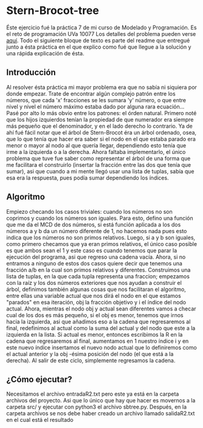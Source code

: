 # Stern-Brocot-tree
Éste ejercicio fué la práctica 7 de mi curso de Modelado y Programación. Es el reto de programación UVa 10077
Los detalles del problema pueden verse [aquí](https://uva.onlinejudge.org/index.php?option=com_onlinejudge&Itemid=8&page=show_problem&problem=1018).
Todo el siguiente bloque de texto es parte del readme que entregué junto a ésta práctica en el que explico como fué que llegue a la solución y una rápida explicación de ésta.

## Introducción
Al resolver ésta práctica mi mayor problema era que no sabía ni siquiera por donde empezar. Trate de encontrar algún complejo patrón entre los números, que cada 'x' fracciones se les sumara 'y' número, o que entre nivel y nivel el número máximo estaba dado por alguna rara ecuación... Pasé por alto lo más obvio entre los patrones: el órden natural. Primero noté que los hijos izquierdos tenían la propiedad de que numerador era siempre más pequeño que el denominador, y en el lado derecho lo contrario. Ya de ahí fué fácil notar que el árbol de Stern-Brocot éra un árbol ordenado, osea, que lo que tenía que hacer era saber si el nodo en el que estaba parado era menor o mayor al nodo al que quería llegar, dependiendo esto tenía que irme a la izquierda o a la derecha. Ahora faltaba implementarlo, el único problema que tuve fue saber como representar el árbol de una forma que me facilitara el construirlo (insertar la fracción entre las dos que tenía que sumar), asi que cuando a mi mente llegó usar una lista de tuplas, sabía que esa era la respuesta, pues podía sumar dependiendo los índices.

## Algoritmo
Empiezo checando los casos triviales: cuando los números no son coprimos
y cuando los números son iguales. Para esto, defino una función que me
da el MCD de dos números, si está función aplicada a los dos números a y
b da un número diferente de 1, no hacemos nada pues esto indica que los
números no son primos relativos. Luego, si a y b son iguales, como primero
checamos que ya eran primos relativos, el único caso posible es que ambos
sean el 1 y este caso es cuando tenemos que parar la ejecución del programa,
asi que regreso una cadena vacía. Ahora, si no entramos a ninguno de estos
dos casos quiere decir que tenemos una fracción a/b en la cual son primos
relativos y diferentes. Construimos una lista de tuplas, en la que cada tupla
representa una fraccion; empezamos con la raíz y los dos números exteriores
que nos ayudan a construir el árbol, definimos también algunas cosas que nos
facilitaran el algoritmo, entre ellas una variable actual que nos dirá el nodo en
el que estamos "parados" en esa iteración, obj la fracción objetivo y i el índice
del nodo actual. Ahora, mientras el nodo obj y actual sean diferentes vamos
a checar cual de los dos es más pequeño, si el obj es menor, tenemos que
irnos hacia la izquierda, asi que añadimos eso a la cadena que regresaremos
al final, redefinimos al actual como la suma del actual y del nodo que este
a la izquierda en la lista. Si actual es menor, entonces escribimos la R en
la cadena que regresaremos al final, aumentamos en 1 nuestro índice i y en
este nuevo índice insertamos el nuevo nodo actual que lo definiremos como
el actual anterior y la obj -ésima posición del nodo (el que está a la derecha).
Al salir de este ciclo, simplemente regresamos la cadena.

## ¿Cómo ejecutar?
Necesitamos el archivo entradaR2.txt pero este ya está en la carpeta archivos
del proyecto. Asi que lo único que hay que hacer es movernos a la carpeta
src/ y ejecutar con python3 el archivo sbtree.py. Después, en la carpeta
archivos se nos debe haber creado un archivo llamado salidaR2.txt en el cual está el resultado
